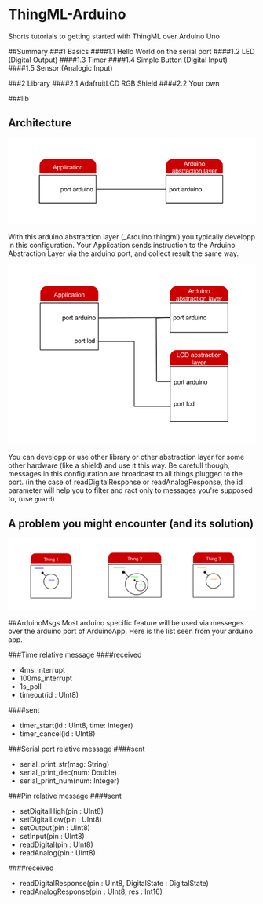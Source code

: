 # ThingML-Arduino
Shorts tutorials to getting started with ThingML over Arduino Uno

##Summary
###1 Basics
####1.1 Hello World on the serial port
####1.2 LED (Digital Output)
####1.3 Timer
####1.4 Simple Button (Digital Input)
####1.5 Sensor (Analogic Input)

###2 Library
####2.1 AdafruitLCD RGB Shield
####2.2 Your own

###lib

## Architecture

![Simple configuration](https://github.com/Lyadis/ThingML-Arduino/blob/master/img/basic.png?raw=true)

With this arduino abstraction layer (_Arduino.thingml) you typically developp in this configuration. Your Application sends instruction to the Arduino Abstraction Layer via the arduino port, and collect result the same way.

![with a lib](https://github.com/Lyadis/ThingML-Arduino/blob/master/img/app-ardu-lcd.png?raw=true)

You can developp or use other library or other abstraction layer for some other hardware (like a shield) and use it this way. Be carefull though, messages in this configuration are broadcast to all things plugged to the port. (in the case of readDigitalResponse or readAnalogResponse, the id parameter will help you to filter and ract only to messages you're supposed to, (use `guard`)

## A problem you might encounter (and its solution)

![execution order](https://github.com/Lyadis/ThingML-Arduino/blob/master/img/3things.png?raw=true)

##ArduinoMsgs
Most arduino specific feature will be used via messeges over the arduino port of ArduinoApp. 
Here is the list seen from your arduino app.

###Time relative message
####received 
* 4ms_interrupt
* 100ms_interrupt
* 1s_poll
* timeout(id : UInt8)

####sent 
* timer_start(id : UInt8, time: Integer)
* timer_cancel(id : UInt8)

###Serial port relative message
####sent 
* serial_print_str(msg: String)
* serial_print_dec(num: Double)
* serial_print_num(num: Integer)

###Pin relative message
####sent 
* setDigitalHigh(pin : UInt8)
* setDigitalLow(pin : UInt8)
* setOutput(pin : UInt8)
* setInput(pin : UInt8)
* readDigital(pin : UInt8)
* readAnalog(pin : UInt8)

####received 
* readDigitalResponse(pin : UInt8, DigitalState : DigitalState)
* readAnalogResponse(pin : UInt8, res : Int16)
